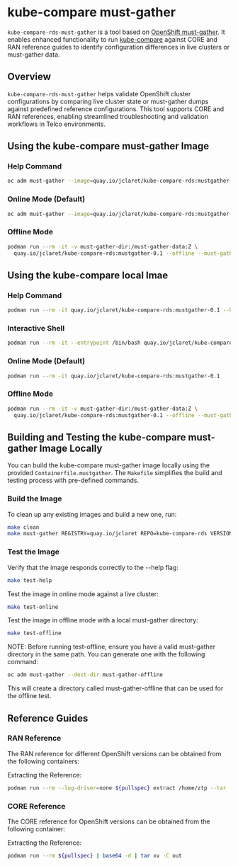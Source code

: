 # kube-compare must-gather

`kube-compare-rds-must-gather` is a tool based on [OpenShift must-gather](https://github.com/openshift/must-gather). It enables enhanced functionality to run [kube-compare](https://github.com/openshift/kube-compare) against CORE and RAN reference guides to identify configuration differences in live clusters or must-gather data.

## Overview

`kube-compare-rds-must-gather` helps validate OpenShift cluster configurations by comparing live cluster state or must-gather dumps against predefined reference configurations. This tool supports CORE and RAN references, enabling streamlined troubleshooting and validation workflows in Telco environments.

## Using the kube-compare must-gather Image

### Help Command

```sh
oc adm must-gather --image=quay.io/jclaret/kube-compare-rds:mustgather-0.1 -- gather --help
```

### Online Mode (Default)

```sh
oc adm must-gather --image=quay.io/jclaret/kube-compare-rds:mustgather-0.1
```

### Offline Mode

```sh
podman run --rm -it -v must-gather-dir:/must-gather-data:Z \
  quay.io/jclaret/kube-compare-rds:mustgather-0.1 --offline --must-gather-dir /must-gather-data
```

## Using the kube-compare local Imae

### Help Command

```sh
podman run --rm -it quay.io/jclaret/kube-compare-rds:mustgather-0.1 --help
```

### Interactive Shell

```sh
podman run --rm -it --entrypoint /bin/bash quay.io/jclaret/kube-compare-rds:mustgather-0.1
```

### Online Mode (Default)

```sh
podman run --rm -it quay.io/jclaret/kube-compare-rds:mustgather-0.1
```

### Offline Mode

```sh
podman run --rm -it -v must-gather-dir:/must-gather-data:Z \
  quay.io/jclaret/kube-compare-rds:mustgather-0.1 --offline --must-gather-dir /must-gather-data
```

## Building and Testing the kube-compare must-gather Image Locally

You can build the kube-compare must-gather image locally using the provided `Containerfile.mustgather`. The `Makefile` simplifies the build and testing process with pre-defined commands.

### Build the Image

To clean up any existing images and build a new one, run:

```sh
make clean
make must-gather REGISTRY=quay.io/jclaret REPO=kube-compare-rds VERSION=0.1
```
### Test the Image

Verify that the image responds correctly to the --help flag:

```sh
make test-help
```

Test the image in online mode against a live cluster:

```sh
make test-online
```

Test the image in offline mode with a local must-gather directory:

```sh
make test-offline
```

NOTE: Before running test-offline, ensure you have a valid must-gather directory in the same path. You can generate one with the following command:

```sh
oc adm must-gather --dest-dir must-gather-offline
```

This will create a directory called must-gather-offline that can be used for the offline test.

## Reference Guides

### RAN Reference

The RAN reference for different OpenShift versions can be obtained from the following containers:

[version]: registry.redhat.io/openshift4/ztp-site-generate-rhel[version]:v[version]

Extracting the Reference:
```sh
podman run --rm --log-driver=none ${pullspec} extract /home/ztp --tar | tar x -C ./out
```

### CORE Reference

The CORE reference for OpenShift versions can be obtained from the following container:

[version]: registry.redhat.io/openshift4/openshift-telco-core-rds-rhel[version]:v[version]

Extracting the Reference:
```sh
podman run --rm ${pullspec} | base64 -d | tar xv -C out
```
